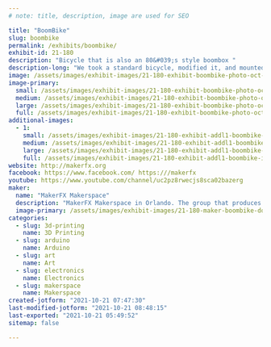 ```yaml
---
# note: title, description, image are used for SEO

title: "BoomBike"
slug: boombike
permalink: /exhibits/boombike/
exhibit-id: 21-180
description: "Bicycle that is also an 80&#039;s style boombox "
description-long: "We took a standard bicycle, modified it, and mounted a giant, functional 80&#039;s style boombox to the front. The BoomBike features a 900 watt sound system, changeable video display, programmable LEDs around the speakers, as well as other boombox type features. "
image: /assets/images/exhibit-images/21-180-exhibit-boombike-photo-oct-15-7-33-16-pm-1-2-large.png
image-primary: 
  small: /assets/images/exhibit-images/21-180-exhibit-boombike-photo-oct-15-7-33-16-pm-1-2-small.png
  medium: /assets/images/exhibit-images/21-180-exhibit-boombike-photo-oct-15-7-33-16-pm-1-2-medium.png
  large: /assets/images/exhibit-images/21-180-exhibit-boombike-photo-oct-15-7-33-16-pm-1-2-large.png
  full: /assets/images/exhibit-images/21-180-exhibit-boombike-photo-oct-15-7-33-16-pm-1-2-full.png
additional-images: 
  - 1:
    small: /assets/images/exhibit-images/21-180-exhibit-addl1-boombike-img-3226-small.jpg
    medium: /assets/images/exhibit-images/21-180-exhibit-addl1-boombike-img-3226-medium.jpg
    large: /assets/images/exhibit-images/21-180-exhibit-addl1-boombike-img-3226-large.jpg
    full: /assets/images/exhibit-images/21-180-exhibit-addl1-boombike-img-3226-full.jpg
website: http://makerfx.org
facebook: https://www.facebook.com/ https:///makerfx
youtube: https://www.youtube.com/channel/uc2pz8rwecjs8sca02bazerg
maker: 
  name: "MakerFX Makerspace"
  description: "MakerFX Makerspace in Orlando. The group that produces MakerFaire Orlando!"
  image-primary: /assets/images/exhibit-images/21-180-maker-boombike-download-medium.png
categories: 
  - slug: 3d-printing
    name: 3D Printing
  - slug: arduino
    name: Arduino
  - slug: art
    name: Art
  - slug: electronics
    name: Electronics
  - slug: makerspace
    name: Makerspace
created-jotform: "2021-10-21 07:47:30"
last-modified-jotform: "2021-10-21 08:48:15"
last-exported: "2021-10-21 05:49:52"
sitemap: false

---
```

